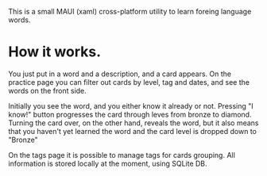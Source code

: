 This is a small MAUI (xaml) cross-platform utility to learn foreing language words.

<h1>How it works.</h1>
You just put in a word and a description, and a card appears.
On the practice page you can filter out cards by level, tag and dates, and see the words on the front side. 

Initially you see the word, and you either know it already or not.
Pressing "I know!" button progresses the card through leves from bronze to diamond.
Turning the card over, on the other hand, reveals the word, but it also means that you haven't yet learned the word and the card level is dropped down to "Bronze"

On the tags page it is possible to manage tags for cards grouping.
All information is stored locally at the moment, using SQLite DB. 
